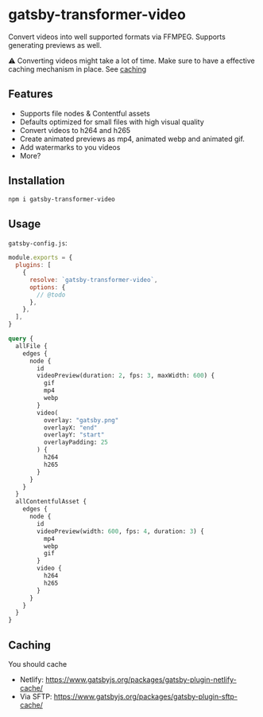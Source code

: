 # gatsby-transformer-video

Convert videos into well supported formats via FFMPEG. Supports generating previews as well.

:warning: Converting videos might take a lot of time. Make sure to have a effective caching mechanism in place. See [caching](#caching)

## Features

- Supports file nodes & Contentful assets
- Defaults optimized for small files with high visual quality
- Convert videos to h264 and h265
- Create animated previews as mp4, animated webp and animated gif.
- Add watermarks to you videos
- More?

## Installation

```sh
npm i gatsby-transformer-video
```

## Usage

`gatsby-config.js`:

```js
module.exports = {
  plugins: [
    {
      resolve: `gatsby-transformer-video`,
      options: {
        // @todo
      },
    },
  ],
}
```

```graphql
query {
  allFile {
    edges {
      node {
        id
        videoPreview(duration: 2, fps: 3, maxWidth: 600) {
          gif
          mp4
          webp
        }
        video(
          overlay: "gatsby.png"
          overlayX: "end"
          overlayY: "start"
          overlayPadding: 25
        ) {
          h264
          h265
        }
      }
    }
  }
  allContentfulAsset {
    edges {
      node {
        id
        videoPreview(width: 600, fps: 4, duration: 3) {
          mp4
          webp
          gif
        }
        video {
          h264
          h265
        }
      }
    }
  }
}
```

## Caching

You should cache

- Netlify: https://www.gatsbyjs.org/packages/gatsby-plugin-netlify-cache/
- Via SFTP: https://www.gatsbyjs.org/packages/gatsby-plugin-sftp-cache/

